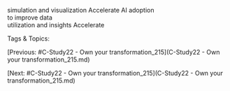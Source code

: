 simulation and visualization
Accelerate AI adoption  
to improve data  
utilization and insights
Accelerate  

   Tags & Topics:
   

[Previous: #C-Study22 - Own your transformation_215](C-Study22 - Own your transformation_215.md)

[Next: #C-Study22 - Own your transformation_215](C-Study22 - Own your transformation_215.md)